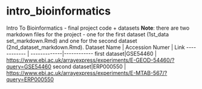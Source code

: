 # intro_bioinformatics
Intro To Bioinformatics - final project code + datasets
**Note**: there are two markdown files for the project - one for the first dataset (1st_data set_markdown.Rmd) and one for the second dataset (2nd_dataset_markdown.Rmd).
Dataset Name | Accession Numer | Link
------------ | -------------|------------
first dataset|GSE54460 | https://www.ebi.ac.uk/arrayexpress/experiments/E-GEOD-54460/?query=GSE54460
second dataset|ERP000550 | https://www.ebi.ac.uk/arrayexpress/experiments/E-MTAB-567/?query=ERP000550
